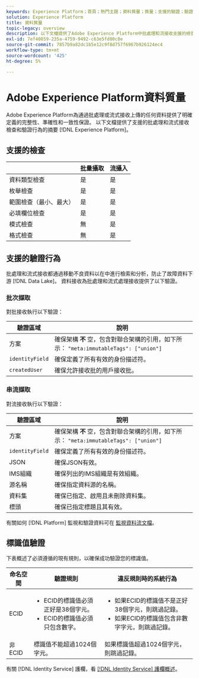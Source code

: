 ```yaml
---
keywords: Experience Platform；首頁；熱門主題；資料質量；質量；支援的驗證；驗證；支援的驗證；
solution: Experience Platform
title: 資料質量
topic-legacy: overview
description: 以下文檔提供了Adobe Experience Platform中批處理和流接收支援的檢查和驗證行為的摘要。
exl-id: 7ef40859-235a-4759-9492-c63e5fd80c8e
source-git-commit: 7857b9a82dc1b5e12c9f8d757f6967b926124ec4
workflow-type: tm+mt
source-wordcount: '425'
ht-degree: 5%

---
```


# Adobe Experience Platform資料質量

Adobe Experience Platform為通過批處理或流式接收上傳的任何資料提供了明確定義的完整性、準確性和一致性保證。 以下文檔提供了支援的批處理和流式接收檢查和驗證行為的摘要 [!DNL Experience Platform]。

## 支援的檢查

|   | 批量攝取 | 流攝入 |
| ------ | --------------- | ------------------- |
| 資料類型檢查 | 是 | 是 |
| 枚舉檢查 | 是 | 是 |
| 範圍檢查（最小、最大） | 是 | 是 |
| 必填欄位檢查 | 是 | 是 |
| 模式檢查 | 無 | 是 |
| 格式檢查 | 無 | 是 |

## 支援的驗證行為

批處理和流式接收都通過移動不良資料以在中進行檢索和分析，防止了故障資料下游 [!DNL Data Lake]。 資料接收為批處理和流式處理接收提供了以下驗證。

### 批次擷取

對批接收執行以下驗證：

| 驗證區域 | 說明 |
| --------------- | ----------- |
| 方案 | 確保架構 **不** 空，包含對聯合架構的引用，如下所示： `"meta:immutableTags": ["union"]` |
| `identityField` | 確保定義了所有有效的身份描述符。 |
| `createdUser` | 確保允許接收批的用戶接收批。 |

### 串流擷取

對流接收執行以下驗證：

| 驗證區域 | 說明 |
| --------------- | ----------- |
| 方案 | 確保架構 **不** 空，包含對聯合架構的引用，如下所示： `"meta:immutableTags": ["union"]` |
| `identityField` | 確保定義了所有有效的身份描述符。 |
| JSON | 確保JSON有效。 |
| IMS組織 | 確保列出的IMS組織是有效組織。 |
| 源名稱 | 確保指定資料源的名稱。 |
| 資料集 | 確保已指定、啟用且未刪除資料集。 |
| 標頭 | 確保已指定標題且其有效。 |

有關如何 [!DNL Platform] 監視和驗證資料可在 [監視資料流文檔](./monitor-data-ingestion.md)。

## 標識值驗證

下表概述了必須遵循的現有規則，以確保成功驗證您的標識值。

| 命名空間 | 驗證規則 | 違反規則時的系統行為 |
| --- | --- | --- |
| ECID | <ul><li>ECID的標識值必須正好是38個字元。</li><li>ECID的標識值必須只包含數字。</li></ul> | <ul><li>如果ECID的標識值不是正好38個字元，則跳過記錄。</li><li>如果ECID的標識值包含非數字字元，則跳過記錄。</li></ul> |
| 非ECID | 標識值不能超過1024個字元。 | 如果標識值超過1024個字元，則跳過記錄。 |

有關 [!DNL Identity Service] 護欄，看 [[!DNL Identity Service] 護欄概述](../../identity-service/guardrails.md)。
